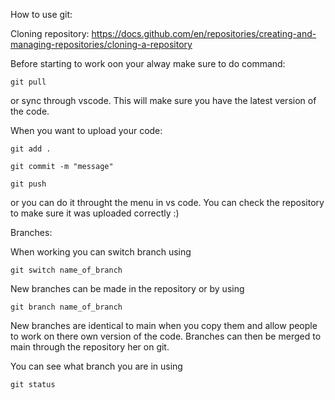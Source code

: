 How to use git:

Cloning repository: https://docs.github.com/en/repositories/creating-and-managing-repositories/cloning-a-repository

Before starting to work oon your alway make sure to do command:

    git pull
  
or sync through vscode. This will make sure you have the latest version of the code.

When you want to upload your code:

    git add .
  
    git commit -m "message"
  
    git push
  
or you can do it throught the menu in vs code. You can check the repository to make sure it was uploaded correctly :)

Branches:

  When working you can switch branch using
  
    git switch name_of_branch

  New branches can be made in the repository or by using 
  
    git branch name_of_branch

  New branches are identical to main when you copy them and allow people to work on there own version of the code. Branches can then be merged to main through the repository her on git.

  You can see what branch you are in using
  
    git status
